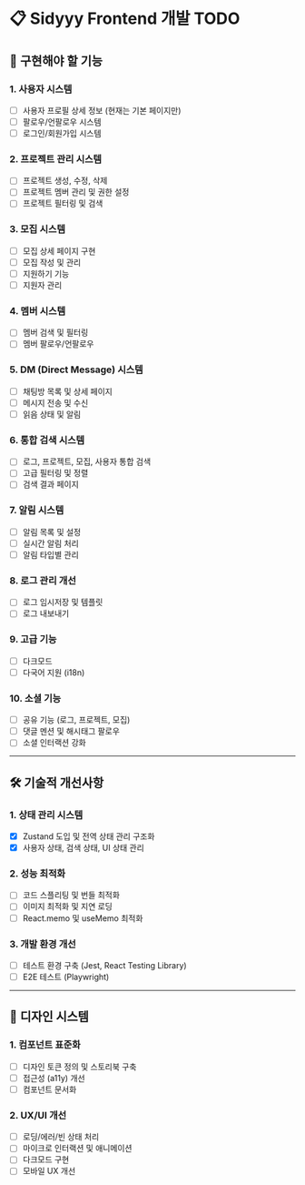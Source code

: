 # 📋 Sidyyy Frontend 개발 TODO

## 📝 구현해야 할 기능

### 1. 사용자 시스템

- [ ] 사용자 프로필 상세 정보 (현재는 기본 페이지만)
- [ ] 팔로우/언팔로우 시스템
- [ ] 로그인/회원가입 시스템

### 2. 프로젝트 관리 시스템

- [ ] 프로젝트 생성, 수정, 삭제
- [ ] 프로젝트 멤버 관리 및 권한 설정
- [ ] 프로젝트 필터링 및 검색

### 3. 모집 시스템

- [ ] 모집 상세 페이지 구현
- [ ] 모집 작성 및 관리
- [ ] 지원하기 기능
- [ ] 지원자 관리

### 4. 멤버 시스템

- [ ] 멤버 검색 및 필터링
- [ ] 멤버 팔로우/언팔로우

### 5. DM (Direct Message) 시스템

- [ ] 채팅방 목록 및 상세 페이지
- [ ] 메시지 전송 및 수신
- [ ] 읽음 상태 및 알림

### 6. 통합 검색 시스템

- [ ] 로그, 프로젝트, 모집, 사용자 통합 검색
- [ ] 고급 필터링 및 정렬
- [ ] 검색 결과 페이지

### 7. 알림 시스템

- [ ] 알림 목록 및 설정
- [ ] 실시간 알림 처리
- [ ] 알림 타입별 관리

### 8. 로그 관리 개선

- [ ] 로그 임시저장 및 템플릿
- [ ] 로그 내보내기

### 9. 고급 기능

- [ ] 다크모드
- [ ] 다국어 지원 (i18n)

### 10. 소셜 기능

- [ ] 공유 기능 (로그, 프로젝트, 모집)
- [ ] 댓글 멘션 및 해시태그 팔로우
- [ ] 소셜 인터랙션 강화

---

## 🛠️ 기술적 개선사항

### 1. 상태 관리 시스템

- [x] Zustand 도입 및 전역 상태 관리 구조화
- [x] 사용자 상태, 검색 상태, UI 상태 관리

### 2. 성능 최적화

- [ ] 코드 스플리팅 및 번들 최적화
- [ ] 이미지 최적화 및 지연 로딩
- [ ] React.memo 및 useMemo 최적화

### 3. 개발 환경 개선

- [ ] 테스트 환경 구축 (Jest, React Testing Library)
- [ ] E2E 테스트 (Playwright)

---

## 🎨 디자인 시스템

### 1. 컴포넌트 표준화

- [ ] 디자인 토큰 정의 및 스토리북 구축
- [ ] 접근성 (a11y) 개선
- [ ] 컴포넌트 문서화

### 2. UX/UI 개선

- [ ] 로딩/에러/빈 상태 처리
- [ ] 마이크로 인터랙션 및 애니메이션
- [ ] 다크모드 구현
- [ ] 모바일 UX 개선
